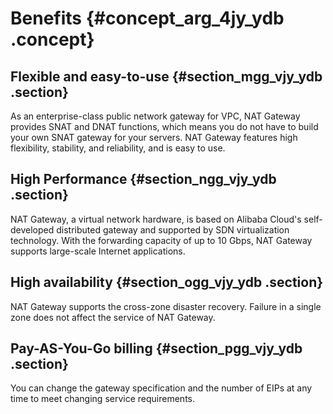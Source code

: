 # Benefits {#concept_arg_4jy_ydb .concept}

## Flexible and easy-to-use {#section_mgg_vjy_ydb .section}

As an enterprise-class public network gateway for VPC, NAT Gateway provides SNAT and DNAT functions, which means you do not have to build your own SNAT gateway for your servers. NAT Gateway features high flexibility, stability, and reliability, and is easy to use.

## High Performance {#section_ngg_vjy_ydb .section}

NAT Gateway, a virtual network hardware, is based on Alibaba Cloud's self-developed distributed gateway and supported by SDN virtualization technology. With the forwarding capacity of up to 10 Gbps, NAT Gateway supports large-scale Internet applications.

## High availability {#section_ogg_vjy_ydb .section}

NAT Gateway supports the cross-zone disaster recovery. Failure in a single zone does not affect the service of NAT Gateway.

## Pay-AS-You-Go billing {#section_pgg_vjy_ydb .section}

You can change the gateway specification and the number of EIPs at any time to meet changing service requirements.

